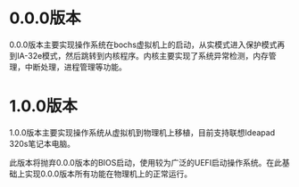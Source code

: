 # 0.0.0版本

0.0.0版本主要实现操作系统在bochs虚拟机上的启动，从实模式进入保护模式再到IA-32e模式，然后跳转到内核程序。内核主要实现了系统异常检测，内存管理，中断处理，进程管理等功能。

# 1.0.0版本

1.0.0版本主要实现操作系统从虚拟机到物理机上移植，目前支持联想Ideapad 320s笔记本电脑。

此版本将抛弃0.0.0版本的BIOS启动，使用较为广泛的UEFI启动操作系统。在此基础上实现0.0.0版本所有功能在物理机上的正常运行。